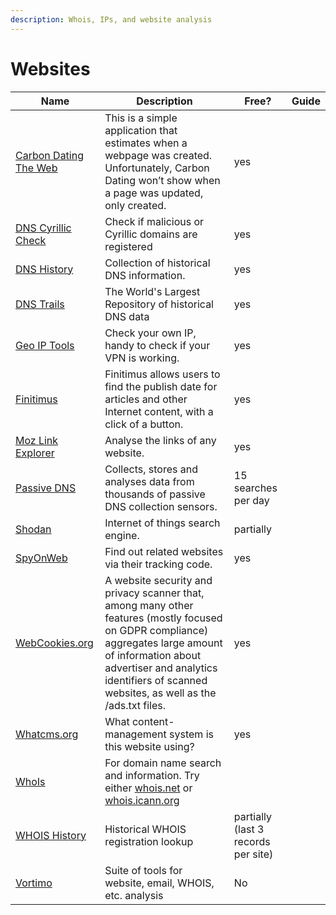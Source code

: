 ```yaml
---
description: Whois, IPs, and website analysis
---
```


# Websites

| Name                                                    | Description                                                                                                                                                                                                                                      | Free?                               | Guide |
| ------------------------------------------------------- | ------------------------------------------------------------------------------------------------------------------------------------------------------------------------------------------------------------------------------------------------ | ----------------------------------- | ----- |
| [Carbon Dating The Web](https://carbondate.cs.odu.edu/) | This is a simple application that estimates when a webpage was created. Unfortunately, Carbon Dating won’t show when a page was updated, only created.                                                                                           | yes                                 |       |
| [DNS Cyrillic Check](https://holdintegrity.com/checker) | Check if malicious or Cyrillic domains are registered                                                                                                                                                                                            | yes                                 |       |
| [DNS History](http://completedns.com/)                  | Collection of historical DNS information.                                                                                                                                                                                                        | yes                                 |       |
| [DNS Trails](http://dnstrails.com/)                     | The World's Largest Repository of historical DNS data                                                                                                                                                                                            | yes                                 |       |
| [Geo IP Tools](http://geoiptool.com/)                   | Check your own IP, handy to check if your VPN is working.                                                                                                                                                                                        | yes                                 |       |
| [Finitimus](http://www.finitimus.com/)                  | Finitimus allows users to find the publish date for articles and other Internet content, with a click of a button.                                                                                                                               | yes                                 |       |
| [Moz Link Explorer](http://moz.com/link-explorer)       | Analyse the links of any website.                                                                                                                                                                                                                | yes                                 |       |
| [Passive DNS](https://community.riskiq.com/)            | Collects, stores and analyses data from thousands of passive DNS collection sensors.                                                                                                                                                             | 15 searches per day                 |       |
| [Shodan](http://shodan.io/)                             | Internet of things search engine.                                                                                                                                                                                                                | partially                           |       |
| [SpyOnWeb](http://spyonweb.com/)                        | Find out related websites via their tracking code.                                                                                                                                                                                               | yes                                 |       |
| [WebCookies.org](http://webcookies.org/)                | A website security and privacy scanner that, among many other features (mostly focused on GDPR compliance) aggregates large amount of information about advertiser and analytics identifiers of scanned websites, as well as the /ads.txt files. | yes                                 |       |
| [Whatcms.org](http://whatcms.org/)                      | What content-management system is this website using?                                                                                                                                                                                            | yes                                 |       |
| [WhoIs](http://whois.net/)                              | For domain name search and information. Try either [whois.net](http://whois.net/) or [whois.icann.org](http://whois.icann.org/)                                                                                                                  |                                     |       |
| [WHOIS History](https://whois-history.whoisxmlapi.com/) | Historical WHOIS registration lookup                                                                                                                                                                                                             | partially (last 3 records per site) |       |
| [Vortimo](https://www.vortimo.com/)                     | Suite of tools for website, email, WHOIS, etc. analysis                                                                                                                                                                                          | No                                  |       |
